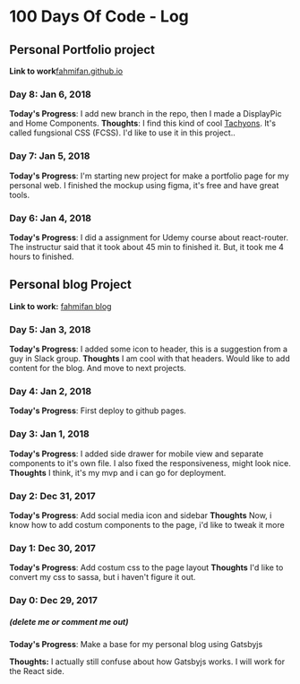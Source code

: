 # 100 Days Of Code - Log

## Personal Portfolio project
**Link to work**[fahmifan.github.io](https://github.com/fahmifan/fahmifan.github.io/tree/refactor/to-using-react)

### Day 8: Jan 6, 2018
**Today's Progress**: I add new branch in the repo, then I made a DisplayPic and Home Components. 
**Thoughts**: I find this kind of cool [Tachyons](http://tachyons.io/). It's called fungsional CSS (FCSS). I'd like to use it in this project..

### Day 7: Jan 5, 2018
**Today's Progress**: I'm starting new project for make a portfolio page for my personal web. I finished the mockup using figma, it's free and have great tools.

### Day 6: Jan 4, 2018
**Today's Progress**: I did a assignment for  Udemy course about react-router. The instructur said that it took about 45 min to finished it. But, it took me 4 hours to finished. 

## Personal blog Project
**Link to work:** [fahmifan blog](https://github.com/fahmifan/fahmifan_blog)

### Day 5: Jan 3, 2018
**Today's Progress**: I added some icon to header, this is a suggestion from a guy in Slack group.
**Thoughts** I am cool with that headers. Would like to add content for the blog. And move to next projects.

### Day 4: Jan 2, 2018
**Today's Progress**: First deploy to github pages. 

### Day 3: Jan 1, 2018
**Today's Progress**: I added side drawer for mobile view and separate components to it's own file. I also fixed the responsiveness, might look nice.
**Thoughts** I think, it's my mvp and i can go for deployment.

### Day 2: Dec 31, 2017
**Today's Progress**: Add social media icon and sidebar
**Thoughts** Now, i know how to add costum components to the page, i'd like to tweak it more

### Day 1: Dec 30, 2017
**Today's Progress**: Add costum css to the page layout
**Thoughts** I'd like to convert my css to sassa, but i haven't figure it out.

### Day 0: Dec 29, 2017
##### (delete me or comment me out)

**Today's Progress**: Make a base for my personal blog using Gatsbyjs

**Thoughts:** I actually still confuse about how Gatsbyjs works. I will work for the React side.
